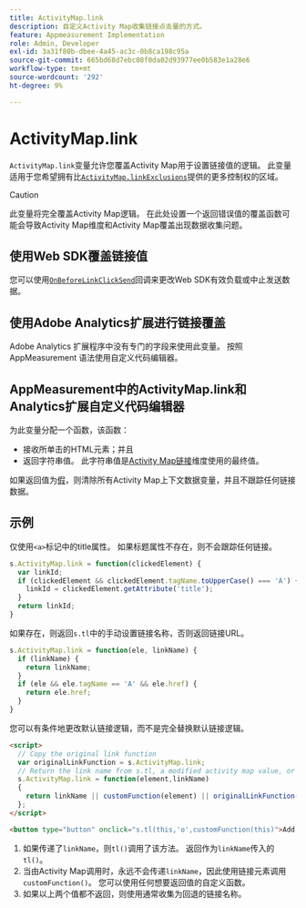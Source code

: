 ```yaml
---
title: ActivityMap.link
description: 自定义Activity Map收集链接点击量的方式。
feature: Appmeasurement Implementation
role: Admin, Developer
exl-id: 3a31f80b-dbee-4a45-ac3c-0b8ca198c95a
source-git-commit: 665bd68d7ebc08f0da02d93977ee0b583e1a28e6
workflow-type: tm+mt
source-wordcount: '292'
ht-degree: 9%

---
```


# ActivityMap.link

`ActivityMap.link`变量允许您覆盖Activity Map用于设置链接值的逻辑。 此变量适用于您希望拥有比[`ActivityMap.linkExclusions`](../config-vars/activitymap-linkexclusions.md)提供的更多控制权的区域。

>[!CAUTION]
>此变量将完全覆盖Activity Map逻辑。 在此处设置一个返回错误值的覆盖函数可能会导致Activity Map维度和Activity Map覆盖出现数据收集问题。

## 使用Web SDK覆盖链接值

您可以使用[`OnBeforeLinkClickSend`](https://experienceleague.adobe.com/zh-hans/docs/experience-platform/web-sdk/commands/configure/onbeforelinkclicksend)回调来更改Web SDK有效负载或中止发送数据。

## 使用Adobe Analytics扩展进行链接覆盖

Adobe Analytics 扩展程序中没有专门的字段来使用此变量。 按照 AppMeasurement 语法使用自定义代码编辑器。

## AppMeasurement中的ActivityMap.link和Analytics扩展自定义代码编辑器

为此变量分配一个函数，该函数：

* 接收所单击的HTML元素；并且
* 返回字符串值。 此字符串值是[Activity Map链接](/help/components/dimensions/activity-map-link.md)维度使用的最终值。

如果返回值为[假](https://developer.mozilla.org/zh-CN/docs/Glossary/Falsy)，则清除所有Activity Map上下文数据变量，并且不跟踪任何链接数据。

## 示例

仅使用`<a>`标记中的title属性。 如果标题属性不存在，则不会跟踪任何链接。

```js
s.ActivityMap.link = function(clickedElement) {
  var linkId;
  if (clickedElement && clickedElement.tagName.toUpperCase() === 'A') {
    linkId = clickedElement.getAttribute('title');
  }
  return linkId;
}
```

如果存在，则返回`s.tl`中的手动设置链接名称，否则返回链接URL。

```js
s.ActivityMap.link = function(ele, linkName) {
  if (linkName) {
    return linkName;
  }
  if (ele && ele.tagName == 'A' && ele.href) {
    return ele.href;
  }
}
```

您可以有条件地更改默认链接逻辑，而不是完全替换默认链接逻辑。

```html
<script>
  // Copy the original link function
  var originalLinkFunction = s.ActivityMap.link;
  // Return the link name from s.tl, a modified activity map value, or the original activity map value
  s.ActivityMap.link = function(element,linkName)
  {
    return linkName || customFunction(element) || originalLinkFunction(element,linkName);
  };
</script>

<button type="button" onclick="s.tl(this,'o',customFunction(this)">Add To Cart</button>
```

1. 如果传递了`linkName`，则`tl()`调用了该方法。 返回作为`linkName`传入的`tl()`。
2. 当由Activity Map调用时，永远不会传递`linkName`，因此使用链接元素调用`customFunction()`。 您可以使用任何想要返回值的自定义函数。
3. 如果以上两个值都不返回，则使用通常收集为回退的链接名称。
